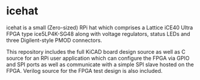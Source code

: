 # icehat

icehat is a small (Zero-sized) RPi hat which comprises a Lattice iCE40 Ultra
FPGA type ice5LP4K-SG48 along with voltage regulators, status LEDs and three
Digilent-style PMOD connectors.

This repository includes the full KiCAD board design source as well as C source
for an RPi user application which can configure the FPGA via GPIO and SPI ports
as well as communicate with a simple SPI slave hosted on the FPGA. Verilog
source for the FPGA test design is also included.

